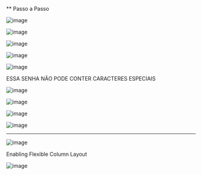 ** Passo a Passo

![image](https://github.com/user-attachments/assets/9e430806-ad8b-4ac7-b6d6-0d1559e45bc7)

![image](https://github.com/user-attachments/assets/3a789596-c71c-4be6-82ee-39a762bb30ae)

![image](https://github.com/user-attachments/assets/2fd7e4cd-78ef-4d07-98e2-d7a029e2f58e)

![image](https://github.com/user-attachments/assets/1dac968b-ef4a-4dd6-b8d6-461300693c53)

![image](https://github.com/user-attachments/assets/5b246ff7-0569-417b-8d1a-2caea0504dbb)

ESSA SENHA NÃO PODE CONTER CARACTERES ESPECIAIS

![image](https://github.com/user-attachments/assets/d036e742-5928-4c5b-be7c-ecd7cb5d5cbc)

![image](https://github.com/user-attachments/assets/cb3047f7-a853-46ad-b19d-d94c5b4c6bbd)

![image](https://github.com/user-attachments/assets/1ebb5cb8-de7a-4287-99ad-1266a5ec7556)

![image](https://github.com/user-attachments/assets/44659668-b052-4c92-951f-e47a771047cd)


________________________________________________________________________________________

![image](https://github.com/user-attachments/assets/72fc4e10-dd56-4505-ac38-6cfb5313a986)

Enabling Flexible Column Layout

![image](https://github.com/user-attachments/assets/ca9f1554-5530-4b11-8f23-eb9ce8d38d64)



